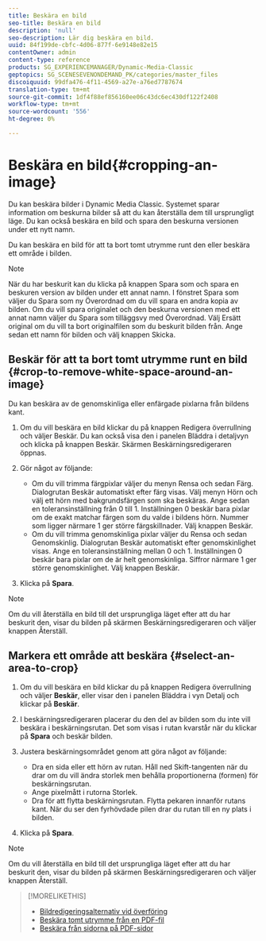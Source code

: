 ```yaml
---
title: Beskära en bild
seo-title: Beskära en bild
description: 'null'
seo-description: Lär dig beskära en bild.
uuid: 84f199de-cbfc-4d06-877f-6e9148e82e15
contentOwner: admin
content-type: reference
products: SG_EXPERIENCEMANAGER/Dynamic-Media-Classic
geptopics: SG_SCENESEVENONDEMAND_PK/categories/master_files
discoiquuid: 99dfa476-4f11-4569-a27e-a76ed7787674
translation-type: tm+mt
source-git-commit: 1df4f88ef856160ee06c43dc6ec430df122f2408
workflow-type: tm+mt
source-wordcount: '556'
ht-degree: 0%

---
```



# Beskära en bild{#cropping-an-image}

Du kan beskära bilder i Dynamic Media Classic. Systemet sparar information om beskurna bilder så att du kan återställa dem till ursprungligt läge. Du kan också beskära en bild och spara den beskurna versionen under ett nytt namn.

Du kan beskära en bild för att ta bort tomt utrymme runt den eller beskära ett område i bilden.

>[!NOTE]
>
>När du har beskurit kan du klicka på knappen Spara som och spara en beskuren version av bilden under ett annat namn. I fönstret Spara som väljer du Spara som ny Överordnad om du vill spara en andra kopia av bilden. Om du vill spara originalet och den beskurna versionen med ett annat namn väljer du Spara som tilläggsvy med Överordnad. Välj Ersätt original om du vill ta bort originalfilen som du beskurit bilden från. Ange sedan ett namn för bilden och välj knappen Skicka.

## Beskär för att ta bort tomt utrymme runt en bild {#crop-to-remove-white-space-around-an-image}

Du kan beskära av de genomskinliga eller enfärgade pixlarna från bildens kant.

1. Om du vill beskära en bild klickar du på knappen Redigera överrullning och väljer Beskär. Du kan också visa den i panelen Bläddra i detaljvyn och klicka på knappen Beskär. Skärmen Beskärningsredigeraren öppnas.
1. Gör något av följande:

   * Om du vill trimma färgpixlar väljer du menyn Rensa och sedan Färg. Dialogrutan Beskär automatiskt efter färg visas. Välj menyn Hörn och välj ett hörn med bakgrundsfärgen som ska beskäras. Ange sedan en toleransinställning från 0 till 1. Inställningen 0 beskär bara pixlar om de exakt matchar färgen som du valde i bildens hörn. Nummer som ligger närmare 1 ger större färgskillnader. Välj knappen Beskär.
   * Om du vill trimma genomskinliga pixlar väljer du Rensa och sedan Genomskinlig. Dialogrutan Beskär automatiskt efter genomskinlighet visas. Ange en toleransinställning mellan 0 och 1. Inställningen 0 beskär bara pixlar om de är helt genomskinliga. Siffror närmare 1 ger större genomskinlighet. Välj knappen Beskär.

1. Klicka på **Spara**.

>[!NOTE]
>
>Om du vill återställa en bild till det ursprungliga läget efter att du har beskurit den, visar du bilden på skärmen Beskärningsredigeraren och väljer knappen Återställ.

## Markera ett område att beskära {#select-an-area-to-crop}

1. Om du vill beskära en bild klickar du på knappen Redigera överrullning och väljer **Beskär**, eller visar den i panelen Bläddra i vyn Detalj och klickar på **Beskär**.

1. I beskärningsredigeraren placerar du den del av bilden som du inte vill beskära i beskärningsrutan. Det som visas i rutan kvarstår när du klickar på **Spara** och beskär bilden.
1. Justera beskärningsområdet genom att göra något av följande:

   * Dra en sida eller ett hörn av rutan. Håll ned Skift-tangenten när du drar om du vill ändra storlek men behålla proportionerna (formen) för beskärningsrutan.
   * Ange pixelmått i rutorna Storlek.
   * Dra för att flytta beskärningsrutan. Flytta pekaren innanför rutans kant. När du ser den fyrhövdade pilen drar du rutan till en ny plats i bilden.

1. Klicka på **Spara**.

>[!NOTE]
>
>Om du vill återställa en bild till det ursprungliga läget efter att du har beskurit den, visar du bilden på skärmen Beskärningsredigeraren och väljer knappen Återställ.

>[!MORELIKETHIS]
>
>* [Bildredigeringsalternativ vid överföring](image-editing-options-upload.md#image-editing-options-at-upload)
>* [Beskära tomt utrymme från en PDF-fil](pdfs.md#cropping_white_space_from_a_pdf_file)
>* [Beskära från sidorna på PDF-sidor](pdfs.md#cropping_from_the_sides_of_pdf_pages)

